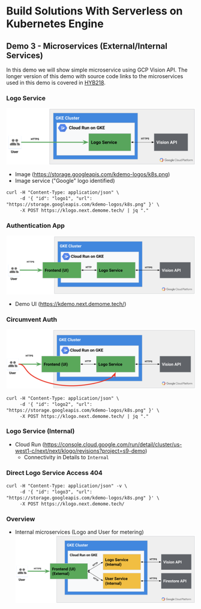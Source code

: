# Build Solutions With Serverless on Kubernetes Engine


## Demo 3 - Microservices (External/Internal Services)

In this demo we will show simple microservice using GCP Vision API. The longer version of this demo with source code links to the microservices used in this demo is covered in [HYB218](../HYB218/README.md).

### Logo Service

![Microservice with Vision API on Cloud Run](img/ms-1.png "Microservice with Vision API on Cloud Run")

* Image (https://storage.googleapis.com/kdemo-logos/k8s.png)
* Image service ("Google" logo identified)

```shell
curl -H "Content-Type: application/json" \
     -d '{ "id": "logo1", "url": "https://storage.googleapis.com/kdemo-logos/k8s.png" }' \
     -X POST https://klogo.next.demome.tech/ | jq "."
```

### Authentication App

![Auth microservice fronting Logo Service](img/ms-2.png "Auth Microservice fronting Logo Service")
* Demo UI (https://kdemo.next.demome.tech/)


### Circumvent Auth

![Auth Microservice fronting Logo Service](img/ms-3.png "Auth Microservice fronting Logo Service")

```shell
curl -H "Content-Type: application/json" \
     -d '{ "id": "logo2", "url": "https://storage.googleapis.com/kdemo-logos/k8s.png" }' \
     -X POST https://klogo.next.demome.tech/ | jq "."
```

### Logo Service (Internal)

* Cloud Run (https://console.cloud.google.com/run/detail/cluster/us-west1-c/next/next/klogo/revisions?project=s9-demo)
  * Connectivity in Details to `Internal`

### Direct Logo Service Access 404

```shell
curl -H "Content-Type: application/json" -v \
     -d '{ "id": "logo3", "url": "https://storage.googleapis.com/kdemo-logos/k8s.png" }' \
     -X POST https://klogo.next.demome.tech/
```

### Overview

* Internal microservices (Logo and User for metering)
![Microservices on Cloud Run](img/ms-4.png "Microservices on Cloud Run")


